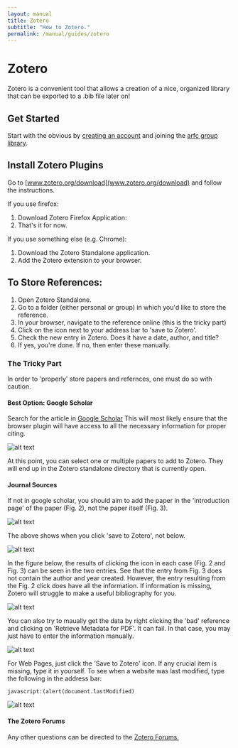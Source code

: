 ```yaml
---
layout: manual
title: Zotero
subtitle: "How to Zotero."
permalink: /manual/guides/zotero
---
```


# Zotero

Zotero is a convenient tool that allows a creation
of a nice, organized library that can be exported to
a .bib file later on!


## Get Started

Start with the obvious by 
[creating an account](https://www.zotero.org/user/register/) 
and joining the
[arfc group library](https://www.zotero.org/groups/arfc). 

## Install Zotero Plugins

Go to [www.zotero.org/download](www.zotero.org/download) and follow the instructions. 

If you use firefox:

1. Download Zotero Firefox Application:
2. That's it for now.


If you use something else (e.g. Chrome):

1. Download the Zotero Standalone application. 
2. Add the Zotero extension to your browser.

## To Store References:

1. Open Zotero Standalone.
2. Go to a folder (either personal or group) in which you'd like to store the reference.
3. In your browser, navigate to the reference online (this is the tricky part)
4. Click on the icon next to your address bar to 'save to Zotero'.
5. Check the new entry in Zotero. Does it have a date, author, and title?
6. If yes, you're done. If no, then enter these manually. 

### The Tricky Part

In order to 'properly' store papers and refernces, one must do so with caution.

#### Best Option: Google Scholar

Search for the article in [Google Scholar](scholar.google.com)
This will most likely ensure that the browser plugin will have access to all
the necessary information for proper citing.

![alt text](/img/manual/guides/zot-gs.png)

At this point, you can select one or multiple papers to add to Zotero. They 
will end up in the Zotero standalone directory that is currently open.

#### Journal Sources

If not in google scholar, you should aim to add the paper in the 'introduction 
page' of the paper (Fig. 2), not the paper itself (Fig. 3).

![alt text](/img/manual/guides/zot-cite.png)

The above shows when you click 'save to Zotero', not below.

![alt text](/img/manual/guides/zot-pdf.png)

In the figure below, the results of clicking the icon in each case (Fig. 2 and Fig. 3) can be seen in the two entries. See that the entry from Fig. 3 does not contain the author and year created. However, the entry resulting from the Fig. 2 click does have all the information. If information is missing, Zotero will struggle to make a useful bibliography for you.

![alt text](/img/manual/guides/zot-comparison.png)

You can also try to maually get the data by right clicking the 'bad' reference and clicking on 
'Retrieve Metadata for PDF'.  It can fail. In that case, you may just have to 
enter the information manually.

![alt text](/img/manual/guides/zot-metadata.png)

For Web Pages, just click the 'Save to Zotero' icon.
If any crucial item is missing, type it in yourself.
To see when a website was last modified, type the following in the address bar:

```javascript:(alert(document.lastModified)```

![alt text](/img/manual/guides/zot-webtime.png)

#### The Zotero Forums

Any other questions can be directed to the [Zotero 
Forums.](https://forums.zotero.org/)

